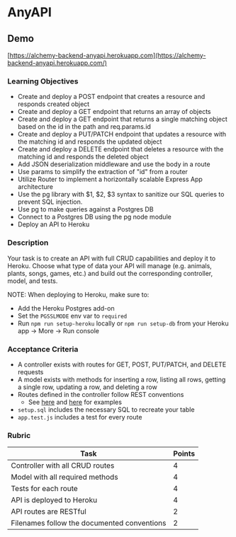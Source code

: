 AnyAPI
======

Demo[](https://alchemycodelab.github.io/backend-anyapi/#demo)
-------------------------------------------------------------

[https://alchemy-backend-anyapi.herokuapp.com](https://alchemy-backend-anyapi.herokuapp.com/)

### Learning Objectives[](https://alchemycodelab.github.io/backend-anyapi/#learning-objectives)

-   Create and deploy a POST endpoint that creates a resource and responds created object
-   Create and deploy a GET endpoint that returns an array of objects
-   Create and deploy a GET endpoint that returns a single matching object based on the id in the path and req.params.id
-   Create and deploy a PUT/PATCH endpoint that updates a resource with the matching id and responds the updated object
-   Create and deploy a DELETE endpoint that deletes a resource with the matching id and responds the deleted object
-   Add JSON deserialization middleware and use the body in a route
-   Use params to simplify the extraction of "id" from a router
-   Utilize Router to implement a horizontally scalable Express App architecture
-   Use the pg library with $1, $2, $3 syntax to sanitize our SQL queries to prevent SQL injection.
-   Use pg to make queries against a Postgres DB
-   Connect to a Postgres DB using the pg node module
-   Deploy an API to Heroku

### Description[](https://alchemycodelab.github.io/backend-anyapi/#description)

Your task is to create an API with full CRUD capabilities and deploy it to Heroku. Choose what type of data your API will manage (e.g. animals, plants, songs, games, etc.) and build out the corresponding controller, model, and tests.

NOTE: When deploying to Heroku, make sure to:

-   Add the Heroku Postgres add-on
-   Set the `PGSSLMODE` env var to `required`
-   Run `npm run setup-heroku` locally or `npm run setup-db` from your Heroku app -> More -> Run console

### Acceptance Criteria[](https://alchemycodelab.github.io/backend-anyapi/#acceptance-criteria)

-   A controller exists with routes for GET, POST, PUT/PATCH, and DELETE requests
-   A model exists with methods for inserting a row, listing all rows, getting a single row, updating a row, and deleting a row
-   Routes defined in the controller follow REST conventions
    -   See [here](https://stackoverflow.blog/2020/03/02/best-practices-for-rest-api-design/) and [here](https://restfulapi.net/resource-naming/) for examples
-   `setup.sql` includes the necessary SQL to recreate your table
-   `app.test.js` includes a test for every route

### Rubric[](https://alchemycodelab.github.io/backend-anyapi/#rubric)

| Task | Points |
| --- | --- |
| Controller with all CRUD routes | 4 |
| Model with all required methods | 4 |
| Tests for each route | 4 |
| API is deployed to Heroku | 4 |
| API routes are RESTful | 2 |
| Filenames follow the documented conventions | 2 |